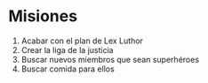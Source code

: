 # Misiones

1. Acabar con el plan de Lex Luthor
2. Crear la liga de la justicia
3. Buscar nuevos miembros que sean superhéroes
4. Buscar comida para ellos
